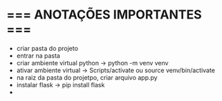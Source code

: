 # === ANOTAÇÕES IMPORTANTES ===

- criar pasta do projeto
- entrar na pasta
- criar ambiente virtual python -> python -m venv venv
- ativar ambiente virtual -> Scripts/activate ou source venv/bin/activate
- na raiz da pasta do projetpo, criar arquivo app.py
- instalar flask -> pip install flask
- 